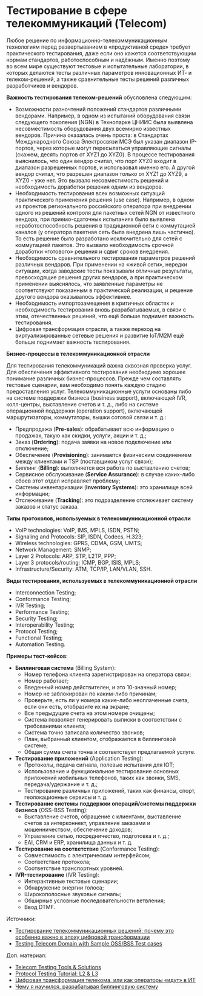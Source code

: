 # Тестирование в сфере телекоммуникаций (Telecom)

Любое решение по информационно-телекоммуникационным технологиям перед развертыванием в «продуктивной среде» требует практического тестирования, даже если оно кажется соответствующим нормам стандартов, работоспособным и надёжным. Именно поэтому во всем мире существуют тестовые и испытательные лаборатории, в которых делаются тесты различных параметров инновационных ИТ- и телеком-решений, а также сравнительные тесты решений различных разработчиков и вендоров.

**Важность тестирования телеком-решений** обусловлена следующим:

* Возможности разночтений положений стандартов различными вендорами. Например, в одном из испытаний оборудования связи следующего поколения (NGN) в Технопарке ЦНИИС была выявлена несовместимость оборудования двух всемирно известных вендоров. Причина оказалась очень проста: в Стандартах Международного Союза Электросвязи МСЭ был указан диапазон IP-портов, через которые могут пересылаться управляющие сигналы (скажем, десять портов от XYZ1 до XYZ0). В процессе тестирования выяснилось, что один вендор считал, что порт XYZ0 входит в диапазон разрешенных портов, и использовал именно его. А другой вендор считал, что разрешен диапазон только от XYZ1 до XYZ9, а XYZ0 - уже нет. Это вызвало несовместимость решений и необходимость доработки решения одним из вендоров.
* Необходимость тестирования всех возможных ситуаций практического применения решения (use case). Например, в одном из проектов регионального российского оператора при внедрении одного из решений контроля для пакетных сетей NGN от известного вендора, при приемо-сдаточных испытаниях было выявлена неработоспособность решения в традиционной сети с коммутацией каналов (у оператора пакетная сеть была внедрена лишь частично). То есть решение было разработано исключительно для сетей с коммутацией пакетов. Это вызвало необходимость срочной доработки «готового» решения и сдвиг сроков внедрения.
* Необходимость сравнительного тестирования параметров решений различных вендоров. При применении на «живой сети», нередки ситуации, когда заводские тесты показывали отличные результаты, превосходящие решения других вендоров, а при практическом применении выяснялось, что заявленные параметры не соответствуют показанным в практической реализации, и решение другого вендора оказывалось эффективнее.
* Необходимость импортозамещения в критичных областях и необходимость тестирования вновь разрабатываемых, в связи с этим, отечественных решений, что ещё больше поднимет важность тестирования.
* Цифровая трансформация отрасли, а также переход на виртуализированные сетевые решения и развитие IoT/M2M ещё больше поднимает важность тестирования.

**Бизнес-процессы в телекоммуникационной отрасли**

Для тестирования телекоммуникаций важна сквозная проверка услуг. Для обеспечения эффективного тестирования необходимо хорошее понимание различных бизнес-процессов. Прежде чем составлять тестовые сценарии, вам необходимо понять каждую стадию предоставления услуг. Телекоммуникационные услуги основаны либо на системе поддержки бизнеса (business support), включающей IVR, колл-центры, выставление счетов и т. д., либо на системе операционной поддержки (operation support), включающей маршрутизаторы, коммутаторы, вышки сотовой связи и т. д.:

* Предпродажа (**Pre-sales**): обрабатывает всю информацию о продажах, такую ​​как скидки, услуги, акции и т. д.;
* Заказ (**Ordering**): подача заявки на новое подключение или отключение;
* Обеспечение (**Provisioning**): занимается физическим соединением между клиентами и TSP (поставщиком услуг связи);
* Биллинг (**Billing**): выполняется вся работа по выставлению счетов;
* Сервисное обслуживание (**Service Assurance**): в случае каких-либо сбоев этот отдел исправляет проблему;
* Системы инвентаризации (**Inventory Systems**): это хранилище всей информации;
* Отслеживание (**Tracking**): это подразделение отслеживает систему заказов и статус заказа.

**Типы протоколов, используемых в телекоммуникационной отрасли**

* VoIP technologies: VoIP, IMS, MPLS, ISDN, PSTN;
* Signaling and Protocols: SIP, ISDN, Codecs, H.323;
* Wireless technologies: GPRS, CDMA, GSM, UMTS;
* Network Management: SNMP;
* Layer 2 Protocols: ARP, STP, L2TP, PPP;
* Layer 3 protocols/routing: ICMP, BGP, ISIS, MPLS;
* Infrastructure/Security: ATM, TCP/IP, LAN/VLAN, SSH.

**Виды тестирования, используемых в телекоммуникационной отрасли**

* Interconnection Testing;
* Conformance Testing;
* IVR Testing;
* Performance Testing;
* Security Testing;
* Interoperability Testing;
* Protocol Testing;
* Functional Testing;
* Automation Testing.

**Примеры тест-кейсов**:

* **Биллинговая система** (Billing System):
  * Номер телефона клиента зарегистрирован на оператора связи;
  * Номер работает;
  * Введенный номер действителен, и это 10-значный номер;
  * Номер не заблокирован по каким-либо причинам;
  * Проверьте, есть ли у номера какие-либо неоплаченные счета, если они есть, отобразите их на экране;
  * Все предыдущие счета на этом номере очищены;
  * Система позволяет генерировать выписки в соответствии с требованиями клиента;
  * Система точно записала количество звонков;
  * План, выбранный клиентом, отображается в биллинговой системе;
  * Общая сумма счета точна и соответствует предлагаемой услуге.
* **Тестирование приложений** (Application Testing):
  * Протоколы, подача сигнала, полевые испытания для IOT;
  * Использование и функциональное тестирование основных приложений мобильных телефонов, таких как звонки, SMS, передача/удержание и т. д.;
  * Тестирование различных приложений, таких как финансы, спорт, геолокационные сервисы и т. д.
* **Тестирование системы поддержки операций/системы поддержки бизнеса** (OSS-BSS Testing):
  * Выставление счетов, обращение с клиентами, выставление счетов за интерконнект, управление заказами и мошенничеством, обеспечение доходов;
  * Управление сетью, посредничество, подготовка и т. д.;
  * EAI, CRM и ERP, хранилища данных и т. д.
* **Тестирование на соответствие** (Conformance Testing):
  * Совместимость с электрическим интерфейсом;
  * Соответствие протокола;
  * Соответствие транспортных уровней.
* **IVR-тестирование** (IVR Testing):
  * Интерактивные тестовые сценарии;
  * Обнаружение энергии голоса;
  * Широкополосные звуковые сигналы;
  * Обширные условные последовательности ветвления;
  * Ввод DTMF.

Источники:

* [Тестирование телекоммуникационных решений: почему это особенно важно в эпоху цифровой трансформации](https://www.connect-wit.ru/aleksej-shalaginov-br-br-testirovanie-telekommunikatsionnyh-reshenij-pochemu-eto-osobenno-vazhno-v-epohu-tsifrovoj-transformatsii.html)
* [Testing Telecom Domain with Sample OSS/BSS Test cases](https://www.guru99.com/testing-telecom-application-with-sample-testcases.html)

Доп. материал:

* [Telecom Testing Tools & Solutions](https://www.gl.com/telecom-test-solutions/index.html)
* [Protocol Testing Tutorial: L2 & L3](https://www.guru99.com/protocol-testing.html)
* [Цифровая трансформация телекома, или как операторы «идут» в ИТ](https://habr.com/ru/company/comptek/blog/353870/)
* [Чему я научился, разрабатывая биллинговую систему](https://habr.com/ru/company/vdsina/blog/551068/)
